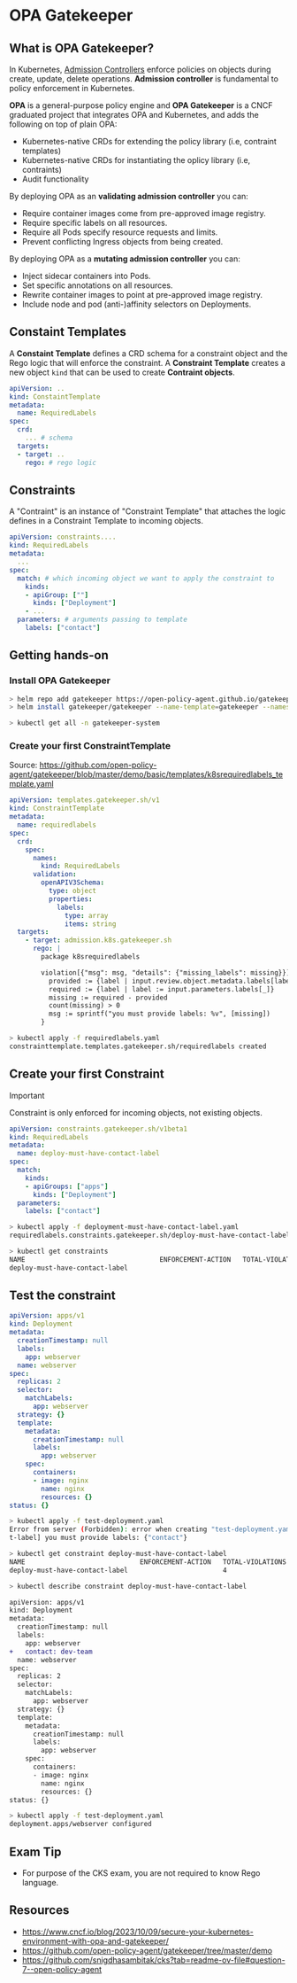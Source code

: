 # OPA Gatekeeper

## What is OPA Gatekeeper?

In Kubernetes, [Admission Controllers](http://test) enforce policies on objects during create, update, delete operations. **Admission controller** is fundamental to policy enforcement in Kubernetes.

**OPA** is a general-purpose policy engine and **OPA Gatekeeper** is a CNCF graduated project that integrates OPA and Kubernetes, and adds the following on top of plain OPA:
- Kubernetes-native CRDs for extending the policy library (i.e, contraint templates)
- Kubernetes-native CRDs for instantiating the oplicy library (i.e, contraints)
- Audit functionality

By deploying OPA as an **validating admission controller** you can:

- Require container images come from pre-approved image registry.
- Require specific labels on all resources.
- Require all Pods specify resource requests and limits.
- Prevent conflicting Ingress objects from being created.

By deploying OPA as a **mutating admission controller** you can:

- Inject sidecar containers into Pods.
- Set specific annotations on all resources.
- Rewrite container images to point at pre-approved image registry.
- Include node and pod (anti-)affinity selectors on Deployments.

## Constaint Templates

A **Constaint Template** defines a CRD schema for a constraint object and the Rego logic that will enforce the constraint. A **Constraint Template** creates a new object `kind` that can be used to create **Contraint objects**.

```yaml
apiVersion: ..
kind: ConstaintTemplate
metadata:
  name: RequiredLabels
spec:
  crd:
    ... # schema
  targets:
  - target: ..
    rego: # rego logic
```


## Constraints

A "Contraint" is an instance of "Constraint Template" that attaches the logic defines in a Constraint Template to incoming objects.

```yaml
apiVersion: constraints....
kind: RequiredLabels
metadata:
  ...
spec:
  match: # which incoming object we want to apply the constraint to
    kinds:
    - apiGroup: [""]
      kinds: ["Deployment"]
    - ...
  parameters: # arguments passing to template
    labels: ["contact"]
```

## Getting hands-on

### Install OPA Gatekeeper

```sh
> helm repo add gatekeeper https://open-policy-agent.github.io/gatekeeper/charts
> helm install gatekeeper/gatekeeper --name-template=gatekeeper --namespace gatekeeper-system --create-namespace
```

```sh
> kubectl get all -n gatekeeper-system
```

### Create your first ConstraintTemplate

Source: https://github.com/open-policy-agent/gatekeeper/blob/master/demo/basic/templates/k8srequiredlabels_template.yaml
```yaml file="requiredlabels.yaml"
apiVersion: templates.gatekeeper.sh/v1
kind: ConstraintTemplate
metadata:
  name: requiredlabels
spec:
  crd:
    spec:
      names:
        kind: RequiredLabels
      validation:
        openAPIV3Schema:
          type: object
          properties:
            labels:
              type: array
              items: string
  targets:
    - target: admission.k8s.gatekeeper.sh
      rego: |
        package k8srequiredlabels

        violation[{"msg": msg, "details": {"missing_labels": missing}}] {
          provided := {label | input.review.object.metadata.labels[label]}
          required := {label | label := input.parameters.labels[_]}
          missing := required - provided
          count(missing) > 0
          msg := sprintf("you must provide labels: %v", [missing])
        }
```

```sh
> kubectl apply -f requiredlabels.yaml
constrainttemplate.templates.gatekeeper.sh/requiredlabels created
```

## Create your first Constraint

>[!IMPORTANT]
>Constraint is only enforced for incoming objects, not existing objects.

```yaml file="deployment-must-have-contact-label.yaml"
apiVersion: constraints.gatekeeper.sh/v1beta1
kind: RequiredLabels
metadata:
  name: deploy-must-have-contact-label
spec:
  match:
    kinds:
    - apiGroups: ["apps"]
      kinds: ["Deployment"]
  parameters:
    labels: ["contact"]
```

```sh
> kubectl apply -f deployment-must-have-contact-label.yaml
requiredlabels.constraints.gatekeeper.sh/deploy-must-have-contact-label.yaml created

> kubectl get constraints
NAME                                  ENFORCEMENT-ACTION   TOTAL-VIOLATIONS
deploy-must-have-contact-label
```

## Test the constraint

```yaml file="test-deployment.yaml"
apiVersion: apps/v1
kind: Deployment
metadata:
  creationTimestamp: null
  labels:
    app: webserver
  name: webserver
spec:
  replicas: 2
  selector:
    matchLabels:
      app: webserver
  strategy: {}
  template:
    metadata:
      creationTimestamp: null
      labels:
        app: webserver
    spec:
      containers:
      - image: nginx
        name: nginx
        resources: {}
status: {}
```

```sh
> kubectl apply -f test-deployment.yaml
Error from server (Forbidden): error when creating "test-deployment.yaml": admission webhook "validation.gatekeeper.sh" denied the request: [deploy-must-have-contac
t-label] you must provide labels: {"contact"}
```

```sh
> kubectl get constraint deploy-must-have-contact-label
NAME                             ENFORCEMENT-ACTION   TOTAL-VIOLATIONS
deploy-must-have-contact-label                        4

> kubectl describe constraint deploy-must-have-contact-label
```

```diff
apiVersion: apps/v1
kind: Deployment
metadata:
  creationTimestamp: null
  labels:
    app: webserver
+   contact: dev-team
  name: webserver
spec:
  replicas: 2
  selector:
    matchLabels:
      app: webserver
  strategy: {}
  template:
    metadata:
      creationTimestamp: null
      labels:
        app: webserver
    spec:
      containers:
      - image: nginx
        name: nginx
        resources: {}
status: {}
```

```sh
> kubectl apply -f test-deployment.yaml
deployment.apps/webserver configured
```

## Exam Tip
- For purpose of the CKS exam, you are not required to know Rego language.

## Resources
- https://www.cncf.io/blog/2023/10/09/secure-your-kubernetes-environment-with-opa-and-gatekeeper/
- https://github.com/open-policy-agent/gatekeeper/tree/master/demo
- https://github.com/snigdhasambitak/cks?tab=readme-ov-file#question-7--open-policy-agent

